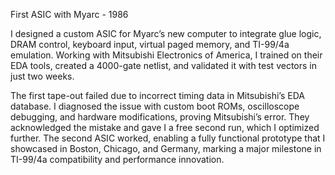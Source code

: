 First ASIC with Myarc - 1986

I designed a custom ASIC for Myarc’s new computer to integrate glue logic, DRAM control, keyboard input, virtual paged memory, and TI-99/4a emulation. Working with Mitsubishi Electronics of America, I trained on their EDA tools, created a 4000-gate netlist, and validated it with test vectors in just two weeks.

The first tape-out failed due to incorrect timing data in Mitsubishi’s EDA database. I diagnosed the issue with custom boot ROMs, oscilloscope debugging, and hardware modifications, proving Mitsubishi’s error. They acknowledged the mistake and gave I a free second run, which I optimized further. The second ASIC worked, enabling a fully functional prototype that I showcased in Boston, Chicago, and Germany, marking a major milestone in TI-99/4a compatibility and performance innovation.